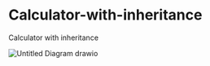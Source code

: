 # Calculator-with-inheritance
Calculator with inheritance


![Untitled Diagram drawio](https://user-images.githubusercontent.com/100999421/235063281-0faea928-8232-479d-8d56-6ba2896c2f65.png)
